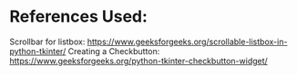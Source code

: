 # References Used:
Scrollbar for listbox: https://www.geeksforgeeks.org/scrollable-listbox-in-python-tkinter/
Creating a Checkbutton: https://www.geeksforgeeks.org/python-tkinter-checkbutton-widget/

